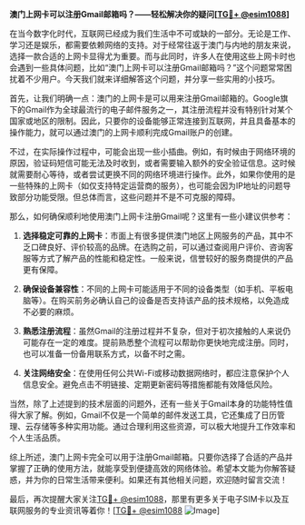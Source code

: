 **澳门上网卡可以注册Gmail邮箱吗？——轻松解决你的疑问[[TG💪+ @esim1088](https://t.me/s/esim1088)]**

在当今数字化时代，互联网已经成为我们生活中不可或缺的一部分。无论是工作、学习还是娱乐，都需要依赖网络的支持。对于经常往返于澳门与内地的朋友来说，选择一款合适的上网卡显得尤为重要。而与此同时，许多人在使用这些上网卡时也会遇到一些具体问题，比如“澳门上网卡可以注册Gmail邮箱吗？”这个问题常常困扰着不少用户。今天我们就来详细解答这个问题，并分享一些实用的小技巧。

首先，让我们明确一点：澳门的上网卡是可以用来注册Gmail邮箱的。Google旗下的Gmail作为全球最流行的电子邮件服务之一，其注册流程并没有特别针对某个国家或地区的限制。因此，只要你的设备能够正常连接到互联网，并且具备基本的操作能力，就可以通过澳门的上网卡顺利完成Gmail账户的创建。

不过，在实际操作过程中，可能会出现一些小插曲。例如，有时候由于网络环境的原因，验证码短信可能无法及时收到，或者需要输入额外的安全验证信息。这时候就需要耐心等待，或者尝试更换不同的网络环境进行操作。此外，如果你使用的是一些特殊的上网卡（如仅支持特定运营商的服务），也可能会因为IP地址的问题导致部分功能受限。但总体而言，这些问题并不是不可克服的障碍。

那么，如何确保顺利地使用澳门上网卡注册Gmail呢？这里有一些小建议供参考：

1. **选择稳定可靠的上网卡**：市面上有很多提供澳门地区上网服务的产品，其中不乏口碑良好、评价较高的品牌。在选购之前，可以通过查阅用户评价、咨询客服等方式了解产品的性能和稳定性。一般来说，信誉较好的服务商提供的产品更有保障。

2. **确保设备兼容性**：不同的上网卡可能适用于不同的设备类型（如手机、平板电脑等）。在购买前务必确认自己的设备是否支持该产品的技术规格，以免造成不必要的麻烦。

3. **熟悉注册流程**：虽然Gmail的注册过程并不复杂，但对于初次接触的人来说仍可能存在一定的难度。提前熟悉整个流程可以帮助你更快地完成注册。同时，也可以准备一份备用联系方式，以备不时之需。

4. **关注网络安全**：在使用任何公共Wi-Fi或移动数据网络时，都应注意保护个人信息安全。避免点击不明链接、定期更新密码等措施都能有效降低风险。

当然，除了上述提到的技术层面的问题外，还有一些关于Gmail本身的功能特性值得大家了解。例如，Gmail不仅是一个简单的邮件发送工具，它还集成了日历管理、云存储等多种实用功能。通过合理利用这些资源，可以极大地提升工作效率和个人生活品质。

综上所述，澳门上网卡完全可以用于注册Gmail邮箱。只要你选择了合适的产品并掌握了正确的使用方法，就能享受到便捷高效的网络体验。希望本文能为你解答疑惑，并为你的日常生活带来便利。如果还有其他相关问题，欢迎随时留言交流！

最后，再次提醒大家关注[TG💪+ @esim1088](https://t.me/s/esim1088)，那里有更多关于电子SIM卡以及互联网服务的专业资讯等着你！[[TG💪+ @esim1088](https://t.me/s/esim1088) ![Image](https://i.postimg.cc/4NQfJmqS/Snipaste-2025-05-13-00-14-12.png)]